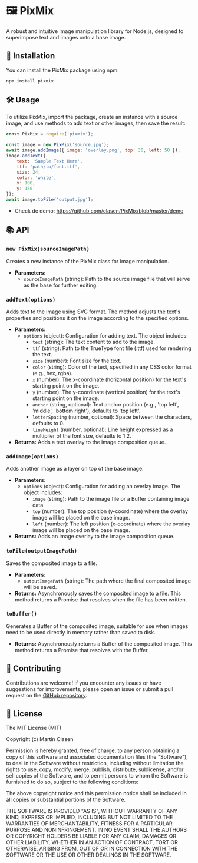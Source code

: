 # 🖼️ PixMix

A robust and intuitive image manipulation library for Node.js, designed to superimpose text and images onto a base image.

## 🚀 Installation

You can install the PixMix package using npm:

```bash
npm install pixmix
```

## 🛠️ Usage

To utilize PixMix, import the package, create an instance with a source image, and use methods to add text or other images, then save the result:

```javascript
const PixMix = require('pixmix');

const image = new PixMix('source.jpg');
await image.addImage({ image: 'overlay.png', top: 30, left: 50 });
image.addText({
    text: 'Sample Text Here',
    ttf: 'path/to/font.ttf',
    size: 24,
    color: 'white',
    x: 100,
    y: 150
});
await image.toFile('output.jpg');
```

* Check de demo: https://github.com/clasen/PixMix/blob/master/demo

## 📚 API

### `new PixMix(sourceImagePath)`
Creates a new instance of the PixMix class for image manipulation.
- **Parameters:**
  - `sourceImagePath` (string): Path to the source image file that will serve as the base for further editing.

### `addText(options)`
Adds text to the image using SVG format. The method adjusts the text's properties and positions it on the image according to the specified options.
- **Parameters:**
  - `options` (object): Configuration for adding text. The object includes:
    - `text` (string): The text content to add to the image.
    - `ttf` (string): Path to the TrueType font file (.ttf) used for rendering the text.
    - `size` (number): Font size for the text.
    - `color` (string): Color of the text, specified in any CSS color format (e.g., hex, rgba).
    - `x` (number): The x-coordinate (horizontal position) for the text's starting point on the image.
    - `y` (number): The y-coordinate (vertical position) for the text's starting point on the image.
    - `anchor` (string, optional): Text anchor position (e.g., 'top left', 'middle', 'bottom right'), defaults to 'top left'.
    - `letterSpacing` (number, optional): Space between the characters, defaults to 0.
    - `lineHeight` (number, optional): Line height expressed as a multiplier of the font size, defaults to 1.2.
- **Returns:** Adds a text overlay to the image composition queue.

### `addImage(options)`
Adds another image as a layer on top of the base image.
- **Parameters:**
  - `options` (object): Configuration for adding an overlay image. The object includes:
    - `image` (string): Path to the image file or a Buffer containing image data.
    - `top` (number): The top position (y-coordinate) where the overlay image will be placed on the base image.
    - `left` (number): The left position (x-coordinate) where the overlay image will be placed on the base image.
- **Returns:** Adds an image overlay to the image composition queue.

### `toFile(outputImagePath)`
Saves the composited image to a file.
- **Parameters:**
  - `outputImagePath` (string): The path where the final composited image will be saved.
- **Returns:** Asynchronously saves the composited image to a file. This method returns a Promise that resolves when the file has been written.

### `toBuffer()`
Generates a Buffer of the composited image, suitable for use when images need to be used directly in memory rather than saved to disk.
- **Returns:** Asynchronously returns a Buffer of the composited image. This method returns a Promise that resolves with the Buffer.

## 🤝 Contributing

Contributions are welcome! If you encounter any issues or have suggestions for improvements, please open an issue or submit a pull request on the [GitHub repository](https://github.com/clasen/PixMix).

## 📄 License

The MIT License (MIT)

Copyright (c) Martin Clasen

Permission is hereby granted, free of charge, to any person obtaining a copy of this software and associated documentation files (the "Software"), to deal in the Software without restriction, including without limitation the rights to use, copy, modify, merge, publish, distribute, sublicense, and/or sell copies of the Software, and to permit persons to whom the Software is furnished to do so, subject to the following conditions:

The above copyright notice and this permission notice shall be included in all copies or substantial portions of the Software.

THE SOFTWARE IS PROVIDED "AS IS", WITHOUT WARRANTY OF ANY KIND, EXPRESS OR IMPLIED, INCLUDING BUT NOT LIMITED TO THE WARRANTIES OF MERCHANTABILITY, FITNESS FOR A PARTICULAR PURPOSE AND NONINFRINGEMENT. IN NO EVENT SHALL THE AUTHORS OR COPYRIGHT HOLDERS BE LIABLE FOR ANY CLAIM, DAMAGES OR OTHER LIABILITY, WHETHER IN AN ACTION OF CONTRACT, TORT OR OTHERWISE, ARISING FROM, OUT OF OR IN CONNECTION WITH THE SOFTWARE OR THE USE OR OTHER DEALINGS IN THE SOFTWARE.